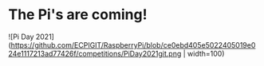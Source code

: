 # The Pi's are coming!

![Pi Day 2021](https://github.com/ECPIGIT/RaspberryPi/blob/ce0ebd405e5022405019e024e1117213ad77426f/competitions/PiDay2021git.png | width=100)
